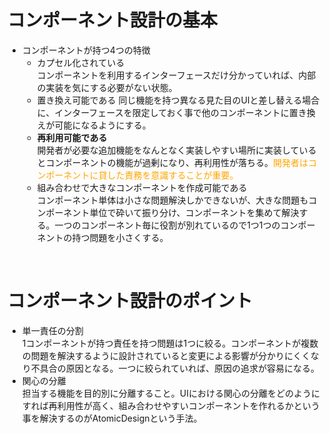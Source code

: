 # コンポーネント設計の基本
- コンポーネントが持つ4つの特徴
  - カプセル化されている  
  コンポーネントを利用するインターフェースだけ分かっていれば、内部の実装を気にする必要がない状態。  
  - 置き換え可能である
  同じ機能を持つ異なる見た目のUIと差し替える場合に、インターフェースを限定しておく事で他のコンポーネントに置き換えが可能になるようにする。
  - **再利用可能である**  
  開発者が必要な追加機能をなんとなく実装しやすい場所に実装しているとコンポーネントの機能が過剰になり、再利用性が落ちる。<font color="orange">開発者はコンポーネントに貸した責務を意識することが重要。</font>
  - 組み合わせで大きなコンポーネントを作成可能である  
  コンポーネント単体は小さな問題解決しかできないが、大きな問題もコンポーネント単位で砕いて振り分け、コンポーネントを集めて解決する。一つのコンポーネント毎に役割が別れているので1つ1つのコンポーネントの持つ問題を小さくする。

<br>

# コンポーネント設計のポイント
- 単一責任の分割  
  1コンポーネントが持つ責任を持つ問題は1つに絞る。コンポーネントが複数の問題を解決するように設計されていると変更による影響が分かりにくくなり不具合の原因となる。一つに絞られていれば、原因の追求が容易になる。
- 関心の分離  
  担当する機能を目的別に分離すること。UIにおける関心の分離をどのようにすれば再利用性が高く、組み合わせやすいコンポーネントを作れるかという事を解決するのがAtomicDesignという手法。

